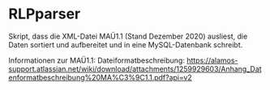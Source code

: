 # RLPparser
Skript, dass die XML-Datei MAÜ1.1 (Stand Dezember 2020) ausliest, die Daten sortiert und aufbereitet und in eine MySQL-Datenbank schreibt.

Informationen zur MAÜ1.1:
Dateiformatbeschreibung: https://alamos-support.atlassian.net/wiki/download/attachments/1259929603/Anhang_Datenformatbeschreibung%20MA%C3%9C1.1.pdf?api=v2
